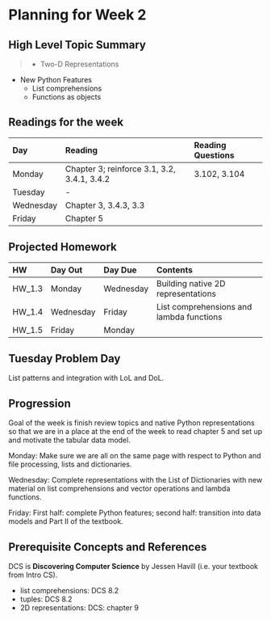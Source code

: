# Planning for Week 2

## High Level Topic Summary

> - Two-D Representations
  - New Python Features
      - List comprehensions
      - Functions as objects

## Readings for the week

Day        | Reading      | Reading Questions
:--------- |:-------------|:----------------------------------
Monday     | Chapter 3; reinforce 3.1, 3.2, 3.4.1, 3.4.2 | 3.102, 3.104
Tuesday    | - |
Wednesday  | Chapter 3, 3.4.3, 3.3 |
Friday     | Chapter 5 |

## Projected Homework

HW | Day Out  | Day Due | Contents
:--|:--------|:--------|:------------
HW_1.3 | Monday | Wednesday | Building native 2D representations
HW_1.4 | Wednesday | Friday | List comprehensions and lambda functions
HW_1.5 | Friday | Monday |

## Tuesday Problem Day

List patterns and integration with LoL and DoL.


## Progression

Goal of the week is finish review topics and native Python representations so that we are in a place at the end of the week to read chapter 5 and set up and motivate the tabular data model.

Monday: Make sure we are all on the same page with respect to Python and file processing, lists and dictionaries.  

Wednesday: Complete representations with the List of Dictionaries with new material on list comprehensions and vector operations and lambda functions.

Friday: First half: complete Python features; second half: transition into data models and Part II of the textbook.


## Prerequisite Concepts and References

DCS is **Discovering Computer Science** by Jessen Havill (i.e. your textbook from Intro CS).

- list comprehensions: DCS 8.2
- tuples: DCS 8.2
- 2D representations: DCS: chapter 9
